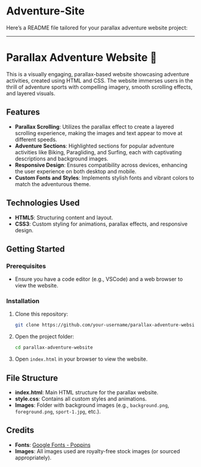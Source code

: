 # Adventure-Site
Here’s a README file tailored for your parallax adventure website project:

---

# Parallax Adventure Website 🌄

This is a visually engaging, parallax-based website showcasing adventure activities, created using HTML and CSS. The website immerses users in the thrill of adventure sports with compelling imagery, smooth scrolling effects, and layered visuals.

## Features

- **Parallax Scrolling**: Utilizes the parallax effect to create a layered scrolling experience, making the images and text appear to move at different speeds.
- **Adventure Sections**: Highlighted sections for popular adventure activities like Biking, Paragliding, and Surfing, each with captivating descriptions and background images.
- **Responsive Design**: Ensures compatibility across devices, enhancing the user experience on both desktop and mobile.
- **Custom Fonts and Styles**: Implements stylish fonts and vibrant colors to match the adventurous theme.

## Technologies Used

- **HTML5**: Structuring content and layout.
- **CSS3**: Custom styling for animations, parallax effects, and responsive design.

## Getting Started

### Prerequisites

- Ensure you have a code editor (e.g., VSCode) and a web browser to view the website.

### Installation

1. Clone this repository:
   ```bash
   git clone https://github.com/your-username/parallax-adventure-website.git
   ```
2. Open the project folder:
   ```bash
   cd parallax-adventure-website
   ```
3. Open `index.html` in your browser to view the website.

## File Structure

- **index.html**: Main HTML structure for the parallax website.
- **style.css**: Contains all custom styles and animations.
- **Images**: Folder with background images (e.g., `background.png`, `foreground.png`, `sport-1.jpg`, etc.).

## Credits

- **Fonts**: [Google Fonts - Poppins](https://fonts.google.com/specimen/Poppins)
- **Images**: All images used are royalty-free stock images (or sourced appropriately).

